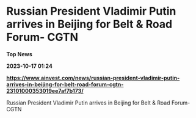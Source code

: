 # Russian President Vladimir Putin arrives in Beijing for Belt & Road Forum- CGTN
**Top News**

**2023-10-17 01:24**

**https://www.ainvest.com/news/russian-president-vladimir-putin-arrives-in-beijing-for-belt-road-forum-cgtn-23101000353019ee7af7b173/**

Russian President Vladimir Putin arrives in Beijing for Belt & Road Forum- CGTN